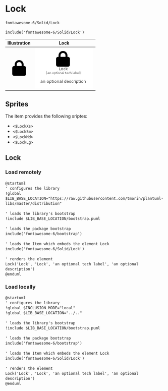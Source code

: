 # Lock


```text
fontawesome-6/Solid/Lock
```

```text
include('fontawesome-6/Solid/Lock')
```



| Illustration | Lock |
| :---: | :---: |
| ![illustration for Illustration](../../fontawesome-6/Solid/Lock.png) | ![illustration for Lock](../../fontawesome-6/Solid/Lock.Local.png) |



## Sprites
The item provides the following sriptes:

- `<$LockXs>`
- `<$LockSm>`
- `<$LockMd>`
- `<$LockLg>`





## Lock

### Load remotely
```plantuml
@startuml
' configures the library
!global $LIB_BASE_LOCATION="https://raw.githubusercontent.com/tmorin/plantuml-libs/master/distribution"

' loads the library's bootstrap
!include $LIB_BASE_LOCATION/bootstrap.puml

' loads the package bootstrap
include('fontawesome-6/bootstrap')

' loads the Item which embeds the element Lock
include('fontawesome-6/Solid/Lock')

' renders the element
Lock('Lock', 'Lock', 'an optional tech label', 'an optional description')
@enduml
```

### Load locally
```plantuml
@startuml
' configures the library
!global $INCLUSION_MODE="local"
!global $LIB_BASE_LOCATION="../.."

' loads the library's bootstrap
!include $LIB_BASE_LOCATION/bootstrap.puml

' loads the package bootstrap
include('fontawesome-6/bootstrap')

' loads the Item which embeds the element Lock
include('fontawesome-6/Solid/Lock')

' renders the element
Lock('Lock', 'Lock', 'an optional tech label', 'an optional description')
@enduml
```

